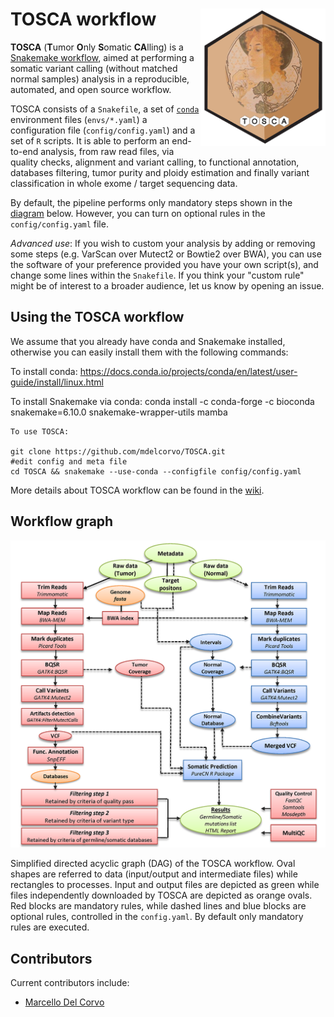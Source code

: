 # TOSCA workflow <img src="img/tosca_image.png" width="200" align="right" />


**TOSCA** (**T**umor **O**nly **S**omatic **CA**lling) is a [Snakemake workflow](https://snakemake.readthedocs.io/en/stable/index.html), aimed at performing a somatic variant calling (without matched normal samples) analysis in a reproducible, automated, and open source workflow.

TOSCA consists of a `Snakefile`, a set of [`conda`](https://conda.io/docs/) environment files (`envs/*.yaml`) a configuration file (`config/config.yaml`) and a set of `R` scripts. It is able to perform an end-to-end analysis, from raw read files, via quality checks, alignment and variant calling, to functional annotation, databases filtering, tumor purity and ploidy estimation and finally variant classification in whole exome / target sequencing data.  

By default, the pipeline performs only mandatory steps shown in the [diagram](img/dag_tosca.png) below. However, you can turn on optional rules in the `config/config.yaml` file. 

*Advanced use*: If you wish to custom your analysis by adding or removing some steps (e.g. VarScan over Mutect2 or Bowtie2 over BWA), you can use the software of your preference provided you have your own script(s), and change some lines within the `Snakefile`. If you think your "custom rule" might be of interest to a broader audience, let us know by opening an issue.


## Using the TOSCA workflow

We assume that you already have conda and Snakemake installed, otherwise you can easily install them with the following commands:

To install conda: https://docs.conda.io/projects/conda/en/latest/user-guide/install/linux.html

To install Snakemake via conda: conda install -c conda-forge -c bioconda snakemake=6.10.0 snakemake-wrapper-utils mamba
```
To use TOSCA:

git clone https://github.com/mdelcorvo/TOSCA.git
#edit config and meta file
cd TOSCA && snakemake --use-conda --configfile config/config.yaml
```

More details about TOSCA workflow can be found in the [wiki](https://github.com/mdelcorvo/TOSCA/wiki).

## Workflow graph
![DAG](img/dag_tosca.png) 

Simplified directed acyclic graph (DAG) of the TOSCA workflow. 
Oval shapes are referred to data (input/output and intermediate files) while rectangles to processes. Input and output files are depicted as green while files independently downloaded by TOSCA are depicted as orange ovals. Red blocks are mandatory rules, while dashed lines and blue blocks are optional rules, controlled in the `config.yaml`. By default only mandatory rules are executed.

## Contributors
Current contributors include:

- [Marcello Del Corvo](https://github.com/mdelcorvo)

